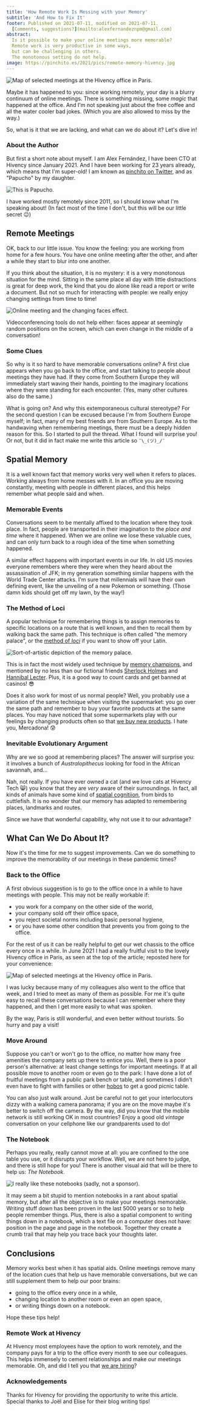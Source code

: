 ```yaml
---
title: 'How Remote Work Is Messing with your Memory'
subtitle: 'And How to Fix It'
footer: Published on 2021-07-11, modified on 2021-07-11.
  [Comments, suggestions?](mailto:alexfernandeznpm@gmail.com)
abstract:
  Is it possible to make your online meetings more memorable?
  Remote work is very productive in some ways,
  but can be challenging in others.
  The monotonous setting do not help.
image: https://pinchito.es/2021/pics/remote-memory-hivency.jpg
---
```


![Map of selected meetings at the Hivency office in Paris.](pics/remote-memory-hivency.jpg "A map of the location of the Hivency office, with notes about where meetings happened and with whom. Source: adapted from https://zoom.earth/#view=48.858296,2.349495,20z.")

Maybe it has happened to you:
since working remotely, your day is a blurry continuum of online meetings.
There is something missing,
some _magic_ that happened at the office.
And I'm not speaking just about the free coffee and all the water cooler bad jokes.
(Which you are also allowed to miss by the way.)

So, what is it that we are lacking,
and what can we do about it?
Let's dive in!

### About the Author

But first a short note about myself.
I am Alex Fernández,
I have been CTO at Hivency since January 2021.
And I have been working for 23 years already,
which means that I'm super-old!
I am known as
[pinchito on Twitter](https://twitter.com/pinchito),
and as "Papucho" by my daughter.

![This is Papucho.](pics/remote-memory-papucho.jpg "A gorgeous drawing in pencil and charcoal by my 12-yo daughter, depicting a bearded guy that suspiciously resembles myself. Source: the author.")

I have worked mostly remotely since 2011,
so I should know what I'm speaking about!
(In fact most of the time I don't,
but this will be our little secret 😉)

## Remote Meetings

OK, back to our little issue.
You know the feeling:
you are working from home for a few hours.
You have one online meeting after the other,
and after a while they start to blur into one another.

If you think about the situation, it is no mystery:
it is a very monotonous situation for the mind.
Sitting in the same place all day with little distractions
is great for deep work,
the kind that you do alone like read a report or write a document.
But not so much for interacting with people:
we really enjoy changing settings from time to time!

![Online meeting and the changing faces effect.](pics/remote-memory-changing.jpg "Faces changing places in an online conference. Source: adapted from https://disney.fandom.com/wiki/Category:Dwarfs.")

Videoconferencing tools do not help either:
faces appear at seemingly random positions on the screen,
which can even change in the middle of a conversation!

### Some Clues

So why is it so hard to have memorable conversations online?
A first clue appears when you go back to the office,
and start talking to people about meetings they have had.
If they come from Southern Europe they will immediately start waving their hands,
pointing to the imaginary locations where they were standing for each encounter.
(Yes, many other cultures also do the same.)

What is going on?
And why this extemporaneous cultural stereotype?
For the second question I can be excused because I'm from Southern Europe myself;
in fact, many of my best friends are from Southern Europe.
As to the handwaving when remembering meetings,
there must be a deeply hidden reason for this.
So I started to pull the thread.
What I found will surprise you! Or not,
but it did in fact make me write this article so `¯\_(ツ)_/¯`

## Spatial Memory

It is a well known fact that memory works very well when it refers to places.
Working always from home messes with it.
In an office you are moving constantly,
meeting with people in different places,
and this helps remember what people said and when.

### Memorable Events

Conversations seem to be mentally affixed to the location where they took place.
In fact, people are transported in their imagination to the _place and time_ where it happened.
When we are online we lose these valuable cues,
and can only turn back to a rough idea of the time when something happened.

A similar effect happens with important events in our life.
In old US movies everyone remembers where they were when they heard about the assassination of JFK;
in my generation something similar happens with the World Trade Center attacks.
I'm sure that millennials will have their own defining event,
like the unveiling of a new Pokemon or something.
(Those damn kids should get off my lawn, by the way!)

### The Method of Loci

A popular technique for remembering things is
to assign memories to specific locations on a route that is well known,
and then to recall them by walking back the same path.
This technique is often called "the memory palace",
or the
[method of _loci_](https://en.wikipedia.org/wiki/Method_of_loci)
if you want to show off your Latin.

![Sort-of-artistic depiction of the memory palace.](pics/remote-memory-palace.jpg "A palace room with lots of notes; note that the method of _loci_ does not actually require imagining a palace. Source: adapted from https://commons.wikimedia.org/wiki/File:Meeting_Room_Niavaran_Palace.JPG.")

This is in fact the most widely used technique by
[memory champions](https://www.smithsonianmag.com/science-nature/why-you-can-train-your-brain-memory-champion-still-forget-your-car-keys-180962496/),
and mentioned by no less than our fictional friends
[Sherlock Holmes](https://www.pastemagazine.com/science/memory/a-look-inside-a-memory-champions-mind-palace/)
and
[Hannibal Lecter](https://blogs.scientificamerican.com/illusion-chasers/hannibal-lecter/).
Plus, it is a good way to count cards and get banned at casinos! 😎

Does it also work for most of us normal people?
Well, you probably use a variation of the same technique when visiting the supermarket:
you go over the same path and remember to buy your favorite products at the same places.
You may have noticed that some supermarkets play with our feelings
by changing products often so that
[we buy new products](https://bettermarketing.pub/the-secret-brilliant-and-questionable-strategy-supermarkets-use-to-make-you-spend-more-ca553c3c6135?gi=efd9d02be71d).
I hate you, Mercadona! 😰

### Inevitable Evolutionary Argument

Why are we so good at remembering places?
The answer will surprise you:
it involves a bunch of _Australopithecus_ looking for food in the African savannah,
and...

Nah, not really.
If you have ever owned a cat
(and we love cats at Hivency Tech 😸)
you know that they are _very_ aware of their surroundings.
In fact, all kinds of animals have some kind of
[spatial cognitiion](https://en.wikipedia.org/wiki/Spatial_cognition),
from birds to cuttlefish.
It is no wonder that our memory has adapted to remembering places,
landmarks and routes.

Since we have that wonderful capability,
why not use it to our advantage?

## What Can We Do About It?

Now it's the time for me to suggest improvements.
Can we do something to improve the memorability of our meetings in these pandemic times?

### Back to the Office

A first obvious suggestion is to go to the office once in a while to have meetings with people.
This may not be really workable if:

* you work for a company on the other side of the world,
* your company sold off their office space,
* you reject societal norms including basic personal hygiene,
* or you have some other condition that prevents you from going to the office.

For the rest of us it can be really helpful
to get our wet chassis to the office every once in a while.
In June 2021 I had a really fruitful visit to the lovely Hivency office in Paris,
as seen at the top of the article;
reposted here for your convenience:

![Map of selected meetings at the Hivency office in Paris.](pics/remote-memory-hivency.jpg "A map of the location of the Hivency office, with notes about where meetings happened and with whom. Source: adapted from https://zoom.earth/#view=48.858296,2.349495,20z.")

I was lucky because many of my colleagues also went to the office that week,
and I tried to meet as many of them as possible.
For me it's quite easy to recall these conversations
because I can remember where they happened,
and then I get more easily to what was spoken.

By the way, Paris is still wonderful,
and even better without tourists.
So hurry and pay a visit!

### Move Around

Suppose you can't or won't go to the office,
no matter how many free amenities the company sets up there to entice you.
Well, there is a poor person's alternative:
at least change settings for important meetings.
If at all possible move to another room or even go to the park:
I have done a lot of fruitful meetings from a public park bench or table,
and sometimes I didn't even have to fight with families or other
[hobos](https://en.wikipedia.org/wiki/Hobo)
to get a good picnic table.

You can also just walk around.
Just be careful not to get your interlocutors dizzy with a walking camera panorama;
if you are on the move maybe it's better to switch off the camera.
By the way, did you know that the mobile network is still working OK in most countries?
Enjoy a good old _vintage_ conversation on your cellphone like our grandparents used to do!

### The Notebook

Perhaps you really, really cannot move at all:
you are confined to the one table you use,
or it disrupts your workflow.
Well, we are not here to judge, and there is still hope for you!
There is another visual aid that will be there to help us:
_The Notebook_.

![I really like these notebooks (sadly, not a sponsor).](pics/remote-memory-notebook?.jpg "A few notebooks piled up. Source: the author.")

It may seem a bit stupid to mention notebooks in a rant about spatial memory,
but after all the objective is to make your meetings memorable.
Writing stuff down has been proven in the last 5000 years or so to help people remember things.
Plus, there is also a spatial component to writing things down in a notebook,
which a text file on a computer does not have:
position in the page and page in the notebook.
Together they create a crumb trail that may help you trace back your thoughts later.

## Conclusions

Memory works best when it has spatial aids.
Online meetings remove many of the location cues that
help us have memorable conversations,
but we can still supplement them to help our poor brains:

* going to the office every once in a while,
* changing location to another room or even an open space,
* or writing things down on a notebook.

Hope these tips help!

### Remote Work at Hivency

At Hivency most employees have the option to work remotely,
and the company pays for a trip to the office every month to see our colleagues.
This helps immensely to cement relationships and make our meetings memorable.
Oh, and did I tell you that
[we are hiring](https://www.welcometothejungle.com/es/companies/hivency)?

### Acknowledgements

Thanks for Hivency for providing the opportunity to write this article.
Special thanks to Joël and Elise for their blog writing tips!

